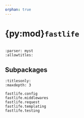 ```yaml
---
orphan: true
---
```


# {py:mod}`fastlife`

```{py:module} fastlife
```

```{autodoc2-docstring} fastlife
:parser: myst
:allowtitles:
```

## Subpackages

```{toctree}
:titlesonly:
:maxdepth: 3

fastlife.config
fastlife.middlewares
fastlife.request
fastlife.templating
fastlife.testing
```
